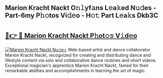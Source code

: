 ## Marion Kracht Nackt O𝚗𝚕yf𝚊ns L𝚎a𝚔ed N𝚞𝚍es - Part-6my P𝚑𝚘tos Vi𝚍𝚎o - H𝚘𝚝 Part L𝚎a𝚔s Dkb3C

# <h2><a href="http://kf2oaoz.oniu.top/?m=Marion+Kracht+Nackt">🔗👉 🔴 Marion Kracht Nackt P𝚑ot𝚘𝚜 V𝚒d𝚎o</a></h2>

[![Marion Kracht Nackt Nu𝚍e𝚜](https://i.imgur.com/0qMVB7G.gif)](http://kf2oaoz.oniu.top/?m=Marion+Kracht+Nackt)
Web-based artist and dance collaborator Marion Kracht Nackt, recognized for creating and distributing dance and lifestyle content via solo and collaborative dance routines and short videos. Exceptional magician's apprentice Marion Kracht Nackt, famed for their remarkable abilities and accomplishments in learning the art of magic.  
